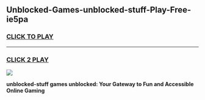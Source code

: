 
## Unblocked-Games-unblocked-stuff-Play-Free-ie5pa
<h3>
<a href="https://premium76.site?title=unblocked-stuff&ref=23A">CLICK TO PLAY</a></h3>
<hr>

<h3>
<a href="https://premium76.site?title=unblocked-stuff&ref=23A">CLICK 2 PLAY</a>
  
</h3>

<a href="https://premium76.site?title=unblocked-stuff&ref=23A"><img src="https://clearcache.store/games.png"></a>


**unblocked-stuff games unblocked: Your Gateway to Fun and Accessible Online Gaming**

